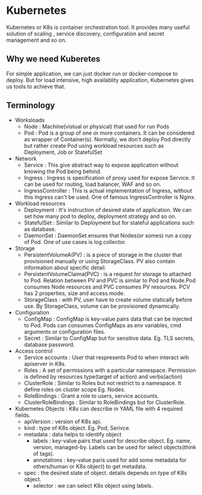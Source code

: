 # Kubernetes 
Kubernetes or K8s is container orchestration tool. It provides many useful solution of scaling , service discovery, configuration and secret management and so on.

## Why we need Kuberetes
For simple application, we can just docker run or docker-compose to deploy. But for load intensive, high availablity application, Kubernetes gives us tools to achieve that.

## Terminology
- Worksloads
  - Node : Machine(vistual or physical) that used for run Pods
  - Pod : Pod is a group of one or more containers. It can be considered as wrapper of Container(s). Normally, we don't deploy Pod directly but rather create Pod using workload resources such as Deployment, Job or StatefulSet
- Network
  - Service : This give abstract way to expose application without knowing the Pod being behind.
  - Ingress : Ingress is specification of proxy used for expose Service. It can be used for routing, load balancer, WAF and so on.
  - IngressController : This is actual implementation of Ingress, without this Ingress can't be used. 
One of famous IngressController is Nginx.
- Workload resources
  - Deployment : It's instruction of desired state of application. We can set how many pod to deploy, deployment strategy and so on.
  - StatefulSet : Similar to Deployment but for stateful applications such as database. 
  - DaemonSet : DaemonSet ensures that Nodes(or somes) run a copy of Pod. One of use cases is log collector.
- Storage
  - PersistentVolumeA(PV) : is a piece of storage in the cluster that provisioned manually or using StorageClass. PV also contain information about specific detail. 
  - PersistentVolumeClaima(PVC) : is a request for storage to attached to Pod. Relation between PV and PVC is similar to Pod and Node.Pod consumes Node resources and PVC consumes PV resources. PCV has 2 properties, size and access mode.
  - StorageClass : with PV, user have to create volume statically before use. By StorageClass, volume can be provisioned dynamically.
- Configuration
  - ConfigMap : ConfigMap is key-value pairs data that can be injected to Pod. Pods can consumes ConfigMaps as env variables, cmd arguments or configuration files.
  - Secret : Similar to ConfigMap but for sensitive data. Eg. TLS secrets, database password.
- Access control
  - Service accounts : User that respresents Pod to when interact wih apiserver in K8s. 
  - Roles : A set of permissions with a particular namespace. Permission is defined by resources type(target of action) and verbs(action)
  - ClusterRole : Similar to Roles but not restrict to a namespace. It define roles on cluster scope Eg. Nodes.
  - RoleBindings : Grant a role to users, service accounts. 
  - ClusterRoleBindings : Similar to RoleBindings but for ClusterRole.
- Kubernetes Objects : 
  K8s can describe in YAML file with 4 required fields.
  - apiVersion : version of K8s api.
  - kind : type of K8s object. Eg. Pod, Serivce.
  - metadata : data helps to identify object 
    - labels : key-value pairs that used for describe object. Eg. name, version, managed-by. Labels can be used for select objects(think of tags).
    - annotations : key-value paris used for add some metadata for others(human or K8s object) to get metadata.
  - spec : the desired state of object. details depends on type of K8s object.
    - selector : we can select K8s object using labels.